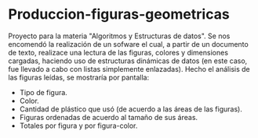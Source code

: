 # Produccion-figuras-geometricas
Proyecto para la materia "Algoritmos y Estructuras de datos".
Se nos encomendó la realización de un sofware el cual, a partir de un documento de texto, realizace una lectura de las figuras, colores y dimensiones cargadas, haciendo uso de estructuras dinámicas de datos (en este caso, fue llevado a cabo con listas simplemente enlazadas).
Hecho el análisis de las figuras leídas, se mostraría por pantalla:
 - Tipo de figura.
 - Color.
 - Cantidad de plástico que usó (de acuerdo a las áreas de las figuras).
 - Figuras ordenadas de acuerdo al tamaño de sus áreas.
 - Totales por figura y por figura-color.
